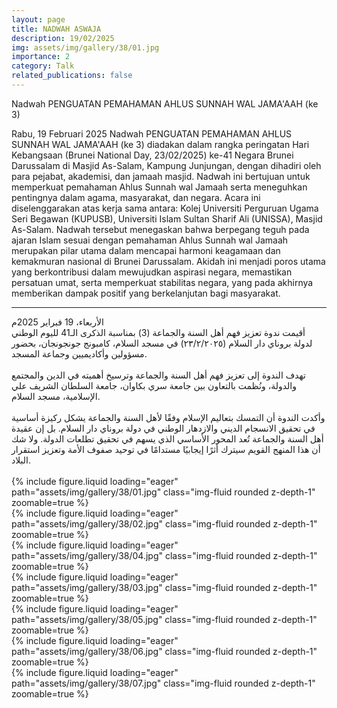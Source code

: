 ```yaml
---
layout: page
title: NADWAH ASWAJA
description: 19/02/2025
img: assets/img/gallery/38/01.jpg
importance: 2
category: Talk
related_publications: false
---
```


<p class="distill-post-title">Nadwah PENGUATAN PEMAHAMAN AHLUS SUNNAH WAL JAMA'AAH (ke 3)</p>

Rabu, 19 Februari 2025
Nadwah PENGUATAN PEMAHAMAN AHLUS SUNNAH WAL JAMA'AAH (ke 3) diadakan dalam rangka peringatan Hari Kebangsaan (Brunei National Day, 23/02/2025) ke-41 Negara Brunei Darussalam di Masjid As-Salam, Kampung Junjungan, dengan dihadiri oleh para pejabat, akademisi, dan jamaah masjid.
Nadwah ini bertujuan untuk memperkuat pemahaman Ahlus Sunnah wal Jamaah serta meneguhkan pentingnya dalam agama, masyarakat, dan negara.
Acara ini diselenggarakan atas kerja sama antara: Kolej Universiti Perguruan Ugama Seri Begawan (KUPUSB), Universiti  Islam Sultan Sharif Ali (UNISSA), Masjid As-Salam.
Nadwah tersebut menegaskan bahwa berpegang teguh pada ajaran Islam sesuai dengan pemahaman Ahlus Sunnah wal Jamaah merupakan pilar utama dalam mencapai harmoni keagamaan dan kemakmuran nasional di Brunei Darussalam. Akidah ini menjadi poros utama yang berkontribusi dalam mewujudkan aspirasi negara, memastikan persatuan umat, serta memperkuat stabilitas negara, yang pada akhirnya memberikan dampak positif yang berkelanjutan bagi masyarakat.
______________

<div class="rtl">
الأربعاء، 19 فبراير 2025م
</br>
أقيمت ندوة تعزيز فهم أهل السنة والجماعة (3) بمناسبة الذكرى الـ41 لليوم الوطني لدولة بروناي دار السلام (٢٣/٢/٢٠٢٥) في مسجد السلام، كامبونج جونجونجان، بحضور مسؤولين وأكاديميين وجماعة المسجد.
</br>
</br>
تهدف الندوة إلى تعزيز فهم أهل السنة والجماعة  وترسيخ أهميته في الدين والمجتمع والدولة، ونُظمت بالتعاون بين جامعة سري بكاوان، جامعة السلطان الشريف علي الإسلامية، مسجد السلام.
</br>
</br>
وأكدت الندوة أن التمسك بتعاليم الإسلام وفقًا لأهل السنة والجماعة يشكل ركيزة أساسية في تحقيق الانسجام الديني والازدهار الوطني في دولة بروناي دار السلام. بل إن عقيدة أهل السنة والجماعة تُعد المحور الأساسي الذي يسهم في تحقيق تطلعات الدولة. ولا شك أن هذا المنهج القويم سيترك أثرًا إيجابيًا مستدامًا في توحيد صفوف الأمة وتعزيز استقرار البلاد.
</br>
</br>
</div>

<div class="row mt-3">
    <div class="col-sm mt-3 mt-md-0">
        {% include figure.liquid loading="eager" path="assets/img/gallery/38/01.jpg" class="img-fluid rounded z-depth-1" zoomable=true %}
    </div>
    <div class="col-sm mt-3 mt-md-0">
        {% include figure.liquid loading="eager" path="assets/img/gallery/38/02.jpg" class="img-fluid rounded z-depth-1" zoomable=true %}
    </div>
</div>
<div class="row mt-3">
    <div class="col-sm mt-3 mt-md-0">
        {% include figure.liquid loading="eager" path="assets/img/gallery/38/04.jpg" class="img-fluid rounded z-depth-1" zoomable=true %}
    </div>
    <div class="col-sm mt-3 mt-md-0">
        {% include figure.liquid loading="eager" path="assets/img/gallery/38/03.jpg" class="img-fluid rounded z-depth-1" zoomable=true %}
    </div>
</div>
<div class="row mt-3">
    <div class="col-sm mt-3 mt-md-0">
        {% include figure.liquid loading="eager" path="assets/img/gallery/38/05.jpg" class="img-fluid rounded z-depth-1" zoomable=true %}
    </div>
    <div class="col-sm mt-3 mt-md-0">
        {% include figure.liquid loading="eager" path="assets/img/gallery/38/06.jpg" class="img-fluid rounded z-depth-1" zoomable=true %}
    </div>
        <div class="col-sm mt-3 mt-md-0">
        {% include figure.liquid loading="eager" path="assets/img/gallery/38/07.jpg" class="img-fluid rounded z-depth-1" zoomable=true %}
    </div>
</div>